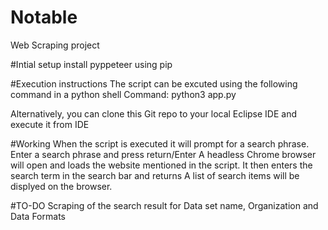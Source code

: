 # Notable
 Web Scraping project


#Intial setup
install pyppeteer using pip

#Execution instructions
The script can be excuted using the following command in a python shell
Command: python3 app.py

Alternatively, you can clone this Git repo to your local Eclipse IDE and execute it from IDE

#Working
When the script is executed it will prompt for a search phrase.
Enter a search phrase and press return/Enter
A headless Chrome browser will open and loads the website mentioned in the script.
It then enters the search term in the search bar and returns
A list of search items will be displyed on the browser.

#TO-DO
Scraping of the search result for Data set name, Organization and Data Formats
